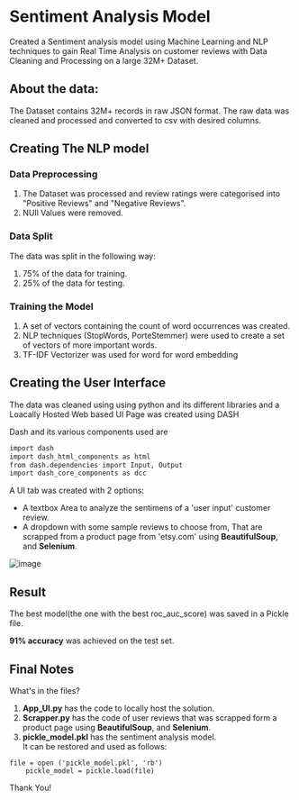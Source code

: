 # Sentiment Analysis Model
Created a Sentiment analysis model using Machine Learning and NLP techniques to gain Real Time Analysis on customer reviews with Data Cleaning and 
Processing on a large 32M+ Dataset.

## About the data:
The Dataset contains 32M+ records in raw JSON format.
The raw data was cleaned and processed and converted to csv with desired columns.


## Creating The NLP model

### Data Preprocessing
1. The Dataset was processed and review ratings were categorised into "Positive Reviews" and "Negative Reviews".
2. NUll Values were removed.

### Data Split

The data was split in the following way:
1. 75% of the data for training.
2. 25% of the data for testing.

### Training the Model

1. A set of vectors containing the count of word occurrences was created.
2. NLP techniques (StopWords, PorteStemmer) were used to create a set of vectors of more important words.
3. TF-IDF Vectorizer was used for word for word embedding


## Creating the User Interface

The data was cleaned using using python and its different libraries and a Loacally Hosted Web based UI Page was created using DASH


Dash and its various components used are

```sh
import dash
import dash_html_components as html
from dash.dependencies import Input, Output
import dash_core_components as dcc
```


A UI tab was created with 2 options:
* A textbox Area to analyze the sentimens of a 'user input' customer review.
* A dropdown with some sample reviews to choose from, That are scrapped from a product page from 'etsy.com' using **BeautifulSoup**, and **Selenium**.

![image](https://user-images.githubusercontent.com/73426895/106101585-1a40a480-6164-11eb-87f3-46509a5992c0.png)



## Result

The best model(the one with the best roc_auc_score) was saved in a Pickle file.<br>

**91% accuracy** was achieved on the test set.<br>


## Final Notes

What's in the files?

1. **App_UI.py** has the code to locally host the solution.
2. **Scrapper.py** has the code of user reviews that was scrapped form a product page using **BeautifulSoup**, and **Selenium**.
3. **pickle_model.pkl** has the sentiment analysis model.<br>
It can be restored and used as follows:

```
file = open ('pickle_model.pkl', 'rb')    
    pickle_model = pickle.load(file)
```

Thank You!


